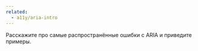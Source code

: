 ```yaml
---
related:
  - a11y/aria-intro
---
```


Расскажите про самые распространённые ошибки с ARIA и приведите примеры.
